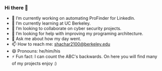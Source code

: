 ### Hi there 👋

- 🔭 I’m currently working on automating ProFinder for LinkedIn.
- 🌱 I’m currently learning at UC Berkeley.
- 👯 I’m looking to collaborate on cyber security projects.
- 🤔 I’m looking for help with improving my programing architecture. 
- 💬 Ask me about how my day went.
- 📫 How to reach me: shachar2100@berkeley.edu
- 😄 Pronouns: he/him/his
- ⚡ Fun fact: I can count the ABC's backwards.
On here you will find many of my projects enjoy :) 

